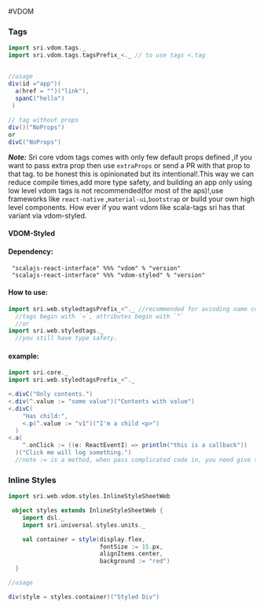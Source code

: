 #VDOM


### Tags 


```scala
import sri.vdom.tags._
import sri.vdom.tags.tagsPrefix_<._ // to use tags <.tag


//usage 
div(id ="app")(
  a(href = "")("link"),
  spanC("hello")
 )
 
// tag without props 
div()("NoProps") 
or 
divC("NoProps")
```

***Note:*** Sri core vdom  tags comes with  only few default props defined ,if you want to pass extra prop then use `extraProps` or send a PR with that prop to that tag. to be honest this is opinionated but its intentional!.This way we can reduce compile times,add more type safety, and building an app only using low level vdom tags is not recommended(for most of the aps)!,use frameworks like `react-native` ,`material-ui`,`bootstrap` or build your own high level components. How ever if you want vdom like scala-tags sri has that variant via vdom-styled.
 
 

#### VDOM-Styled 
 
 #### Dependency:
 
     "scalajs-react-interface" %%% "vdom" % "version"
     "scalajs-react-interface" %%% "vdom-styled" % "version"
 
 #### How to use:
 ```scala
 import sri.web.styledtagsPrefix_<^._ //recommended for avioding name conflicts.
   //tags begin with `<`, attributes begin with `^`
   //or
 import sri.web.styledtags._
   //you still have type safety.
 ```
 
 #### example:
 ```scala
 import sri.core._
 import sri.web.styledtagsPrefix_<^._
 
 <.divC("Only contents.")
 <.div(^.value := "some value")("Contents with value")
 <.divC(
     "Has child:",
     <.p(^.value := "v1")("I'm a child <p>")
   )
 <.a(
     ^.onClick := ((e: ReactEventI) => println("this is a callback"))
   )("Click me will log something.")
   //note := is a method, when pass complicated code in, you need give them parentheses.
 ```    
 
### Inline Styles 


```scala
import sri.web.vdom.styles.InlineStyleSheetWeb

 object styles extends InlineStyleSheetWeb {
    import dsl._
    import sri.universal.styles.units._

    val container = style(display.flex,
                          fontSize := 15.px,
                          alignItems.center,
                          background := "red")
  }

//usage 

div(style = styles.container)("Styled Div")
```